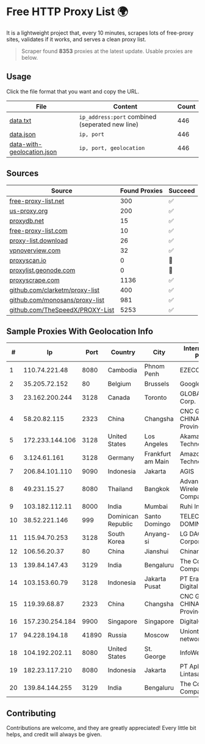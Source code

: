 
# Free HTTP Proxy List 🌍

It is a lightweight project that, every 10 minutes, scrapes lots of free-proxy sites, validates if it works, and serves a clean proxy list.


> Scraper found **8353** proxies at the latest update. Usable proxies are below.

## Usage

Click the file format that you want and copy the URL.


|File|Content|Count|
|----|-------|-----|
|[data.txt](https://raw.githubusercontent.com/themiralay/Proxy-List-World/master/data.txt)|`ip_address:port` combined (seperated new line)|446|
|[data.json](https://raw.githubusercontent.com/themiralay/Proxy-List-World/master/data.json)|`ip, port`|446|
|[data-with-geolocation.json](https://raw.githubusercontent.com/themiralay/Proxy-List-World/master/data-with-geolocation.json)|`ip, port, geolocation`|446|

## Sources

|Source|Found Proxies|Succeed|
|------|-------------|-------|
|[free-proxy-list.net](https://free-proxy-list.net)|300|✅|
|[us-proxy.org](https://www.us-proxy.org)|200|✅|
|[proxydb.net](http://proxydb.net)|15|✅|
|[free-proxy-list.com](https://free-proxy-list.com/?page=&port=&type%5B%5D=http&type%5B%5D=https&up_time=0&search=Search)|10|✅|
|[proxy-list.download](https://www.proxy-list.download/HTTP)|26|✅|
|[vpnoverview.com](https://vpnoverview.com/privacy/anonymous-browsing/free-proxy-servers)|32|✅|
|[proxyscan.io](https://www.proxyscan.io)|0|🚫|
|[proxylist.geonode.com](https://proxylist.geonode.com/api/proxy-list?limit=300&page=1&sort_by=lastChecked&sort_type=desc&protocols=http,https)|0|🚫|
|[proxyscrape.com](https://api.proxyscrape.com/v2/?request=displayproxies&protocol=http&timeout=10000&country=all&ssl=all&anonymity=all)|1136|✅|
|[github.com/clarketm/proxy-list](https://raw.githubusercontent.com/clarketm/proxy-list/master/proxy-list-raw.txt)|400|✅|
|[github.com/monosans/proxy-list](https://raw.githubusercontent.com/monosans/proxy-list/main/proxies/http.txt)|981|✅|
|[github.com/TheSpeedX/PROXY-List](https://raw.githubusercontent.com/TheSpeedX/PROXY-List/master/http.txt)|5253|✅|


## Sample Proxies With Geolocation Info

|#|Ip|Port|Country|City|Internet Service Provider|
|-|--|----|-------|----|-------------------------|
|1|110.74.221.48|8080|Cambodia|Phnom Penh|EZECOM limited|
|2|35.205.72.152|80|Belgium|Brussels|Google LLC|
|3|23.162.200.244|3128|Canada|Toronto|GLOBALTELEHOST Corp.|
|4|58.20.82.115|2323|China|Changsha|CNC Group CHINA169 Hunan Province Network|
|5|172.233.144.106|3128|United States|Los Angeles|Akamai Technologies, Inc.|
|6|3.124.61.161|3128|Germany|Frankfurt am Main|Amazon Technologies Inc.|
|7|206.84.101.110|9090|Indonesia|Jakarta|AGIS|
|8|49.231.15.27|8080|Thailand|Bangkok|Advanced Wireless Network Company Limited|
|9|103.182.112.11|8000|India|Mumbai|Ruhi Infotech|
|10|38.52.221.146|999|Dominican Republic|Santo Domingo|TELECABLE DOMINICANO, S.A.|
|11|115.94.70.253|3128|South Korea|Anyang-si|LG DACOM Corporation|
|12|106.56.20.37|80|China|Jianshui|Chinanet|
|13|139.84.147.43|3129|India|Bengaluru|The Constant Company, LLC|
|14|103.153.60.79|3128|Indonesia|Jakarta Pusat|PT Era Awan Digital|
|15|119.39.68.87|2323|China|Changsha|CNC Group CHINA169 Hunan Province Network|
|16|157.230.254.184|9900|Singapore|Singapore|DigitalOcean, LLC|
|17|94.228.194.18|41890|Russia|Moscow|Uniontel ZAO network|
|18|104.192.202.11|8080|United States|St. George|InfoWest|
|19|182.23.117.210|8080|Indonesia|Jakarta|PT Aplikanusa Lintasarta|
|20|139.84.144.255|3129|India|Bengaluru|The Constant Company, LLC|



## Contributing

Contributions are welcome, and they are greatly appreciated! Every
little bit helps, and credit will always be given.

